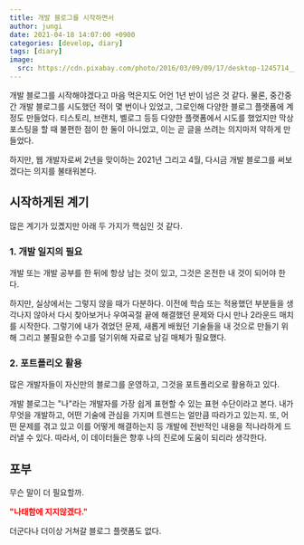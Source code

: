 ```yaml
---
title: 개발 블로그를 시작하면서
author: jungi
date: 2021-04-18 14:07:00 +0900
categories: [develop, diary]
tags: [diary]
image:
  src: https://cdn.pixabay.com/photo/2016/03/09/09/17/desktop-1245714__480.jpg
---
```


개발 블로그를 시작해야겠다고 마음 먹은지도 어언 1년 반이 넘은 것 같다. 물론, 중간중간 개발 블로그를 시도했던 적이 몇 번이나 있었고, 그로인해 다양한 블로그 플랫폼에 계정도 만들었다. 티스토리, 브랜치, 벨로그 등등 다양한 플랫폼에서 시도를 했었지만 막상 포스팅을 할 때 불편한 점이 한 둘이 아니었고, 이는 곧 글을 쓰려는 의지마저 약하게 만들었다.

하지만, 웹 개발자로써 2년을 맞이하는 2021년 그리고 4월, 다시금 개발 블로그를 써보겠다는 의지를 불태워본다.

## 시작하게된 계기

많은 계기가 있곘지만 아래 두 가지가 핵심인 것 같다.

### 1. 개발 일지의 필요

개발 또는 개발 공부를 한 뒤에 항상 남는 것이 있고, 그것은 온전한 내 것이 되어야 한다.

하지만, 실상에서는 그렇지 않을 때가 다분하다. 이전에 학습 또는 적용했던 부분들을 생각나지 않아서 다시 찾아보거나 우여곡절 끝에 해결했던 문제와 다시 만나 2라운드 매치를 시작한다. 그렇기에 내가 겪었던 문제, 새롭게 배웠던 기술들을 내 것으로 만들기 위해 그리고 불필요한 수고를 덜기위해 자료로 남길 매체가 필요했다.

### 2. 포트폴리오 활용

많은 개발자들이 자신만의 블로그를 운영하고, 그것을 포트폴리오로 활용하고 있다.

개발 블로그는 "나"라는 개발자를 가장 쉽게 표현할 수 있는 표현 수단이라고 본다. 내가 무엇을 개발하고, 어떤 기술에 관심을 가지며 트렌드는 얼만큼 따라가고 있는지. 또, 어떤 문제를 겪고 있고 이를 어떻게 해결하는지 등 개발에 전반적인 내용을 적나라하게 드러낼 수 있다. 따라서, 이 데이터들은 향후 나의 진로에 도움이 되리라 생각한다.

## 포부

무슨 말이 더 필요할까.

<b style="color:red">"나태함에 지지않겠다."</b>

더군다나 더이상 거쳐갈 블로그 플랫폼도 없다.
